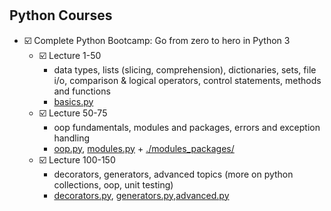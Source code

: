 #  

## Python Courses

-  :ballot_box_with_check: Complete Python Bootcamp: Go from zero to hero in Python 3
    - :ballot_box_with_check: Lecture 1-50  
        - data types, lists (slicing, comprehension), dictionaries, sets, file i/o, comparison & logical operators, control statements, methods and functions
        - [basics.py](basics.py)
    - :ballot_box_with_check: Lecture 50-75
        - oop fundamentals, modules and packages, errors and exception handling
        - [oop.py](oop.py), [modules.py](modules.py) + [./modules_packages/](./modules_packages/)
    - :ballot_box_with_check: Lecture 100-150
        - decorators, generators, advanced topics (more on python collections, oop, unit testing)
        - [decorators.py](decorators.py), [generators.py](generators.py),[advanced.py](advanced.py)